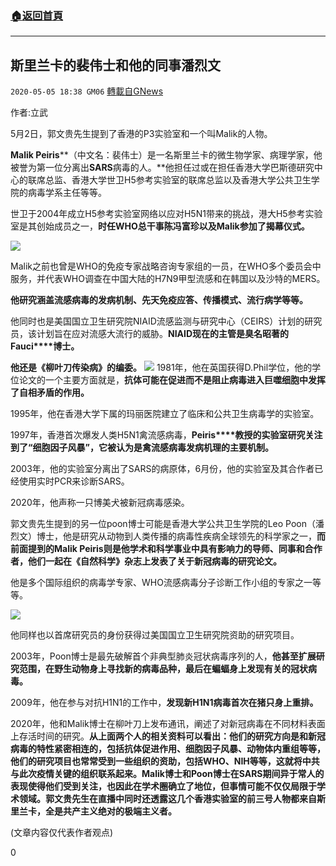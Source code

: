 ###  [:house:返回首頁](https://github.com/ourhimalayas/txt)
---

## 斯里兰卡的裴伟士和他的同事潘烈文
`2020-05-05 18:38 GM06` [轉載自GNews](https://gnews.org/zh-hant/194873/)

作者:立武

5月2日，郭文贵先生提到了香港的P3实验室和一个叫Malik的人物。

**Malik Peiris****（中文名：裴伟士）是一名斯里兰卡的微生物学家、病理学家，他被誉为第一位分离出****SARS****病毒的人。**他担任过或在担任香港大学巴斯德研究中心的联席总监、香港大学世卫H5参考实验室的联席总监以及香港大学公共卫生学院的病毒学系主任等等。

世卫于2004年成立H5参考实验室网络以应对H5N1带来的挑战，港大H5参考实验室是其创始成员之一，**时任WHO总干事陈冯富珍以及Malik参加了揭幕仪式。**

![](https://s3.amazonaws.com/gnews-media-offload/wp-content/uploads/2020/05/05183245/1-30.jpg)

Malik之前也曾是WHO的免疫专家战略咨询专家组的一员，在WHO多个委员会中服务，并代表WHO调查在中国大陆的H7N9甲型流感和在韩国以及沙特的MERS。

**他研究涵盖流感病毒的发病机制、先天免疫应答、传播模式、流行病学等等。**

他同时也是美国国立卫生研究院NIAID流感监测与研究中心（CEIRS）计划的研究员，该计划旨在应对流感大流行的威胁。**NIAID****现在的主管是臭名昭著的****Fauci****博士。**

**他还是《柳叶刀传染病》的编委。**
![](https://s3.amazonaws.com/gnews-media-offload/wp-content/uploads/2020/05/05183325/2-27.jpg)
1981年，他在英国获得D.Phil学位，他的学位论文的一个主要方面就是，**抗体可能在促进而不是阻止病毒进入巨噬细胞中发挥了自相矛盾的作用。**

1995年，他在香港大学下属的玛丽医院建立了临床和公共卫生病毒学的实验室。

1997年，香港首次爆发人类H5N1禽流感病毒，**Peiris****教授的实验室研究关注到了“细胞因子风暴”，它被认为是禽流感病毒发病机理的主要机制。**

2003年，他的实验室分离出了SARS的病原体，6月份，他的实验室及其合作者已经使用实时PCR来诊断SARS。

2020年，他声称一只博美犬被新冠病毒感染。

郭文贵先生提到的另一位poon博士可能是香港大学公共卫生学院的Leo Poon（潘烈文）博士，他是研究从动物到人类传播的病毒性疾病全球领先的科学家之一，**而前面提到的****Malik Peiris****则是他学术和科学事业中具有影响力的导师、同事和合作者，他们一起在《自然科学》杂志上发表了关于新冠病毒的研究论文。**

他是多个国际组织的病毒学专家、WHO流感病毒分子诊断工作小组的专家之一等等。

![](https://s3.amazonaws.com/gnews-media-offload/wp-content/uploads/2020/05/05183406/3-22.jpg)

他同样也以首席研究员的身份获得过美国国立卫生研究院资助的研究项目。

2003年，Poon博士是最先破解首个非典型肺炎冠状病毒序列的人，**他甚至扩展研究范围，在野生动物身上寻找新的病毒品种，最后在蝙蝠身上发现有关的冠状病毒。**

2009年，他在参与对抗H1N1的工作中，**发现新****H1N1****病毒首次在猪只身上重排。**

2020年，他和Malik博士在柳叶刀上发布通讯，阐述了对新冠病毒在不同材料表面上存活时间的研究。**从上面两个人的相关资料可以看出：他们的研究方向是和新冠病毒的特性紧密相连的，包括抗体促进作用、细胞因子风暴、动物体内重组等等，他们的研究项目也常常受到一些组织的资助，包括WHO、NIH等等，这就将中共与此次疫情关键的组织联系起来。Malik博士和Poon博士在SARS期间异于常人的表现使得他们受到关注，也因此在学术圈确立了地位，但事情可能不仅仅局限于学术领域。郭文贵先生在直播中同时还透露这几个香港实验室的前三号人物都来自斯里兰卡，全是共产主义绝对的极端主义者。**

(文章内容仅代表作者观点)

0
